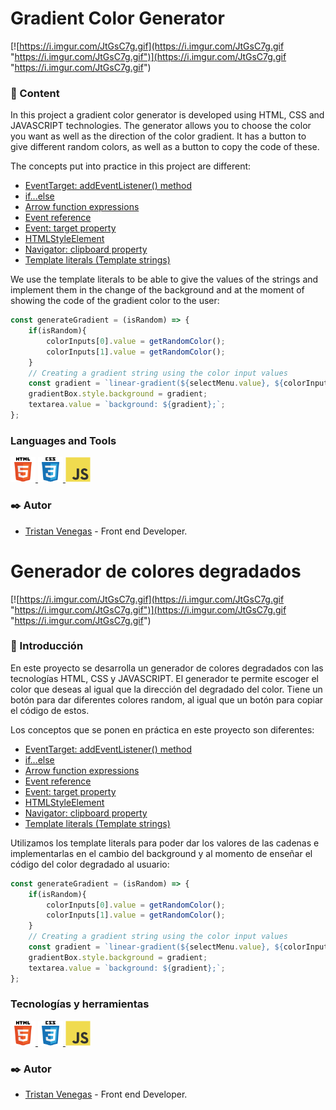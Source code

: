 # Gradient Color Generator

[![https://i.imgur.com/JtGsC7g.gif](https://i.imgur.com/JtGsC7g.gif "https://i.imgur.com/JtGsC7g.gif")](https://i.imgur.com/JtGsC7g.gif "https://i.imgur.com/JtGsC7g.gif")

### 📄 Content 
In this project a gradient color generator is developed using HTML, CSS and JAVASCRIPT technologies. The generator allows you to choose the color you want as well as the direction of the color gradient. It has a button to give different random colors, as well as a button to copy the code of these.

The concepts put into practice in this project are different:
- [EventTarget: addEventListener() method](https://developer.mozilla.org/en-US/docs/Web/API/EventTarget/addEventListener "EventTarget: addEventListener() method")
- [if...else](https://developer.mozilla.org/es/docs/Web/JavaScript/Reference/Statements/if...else "if...else")
- [Arrow function expressions](https://developer.mozilla.org/en-US/docs/Web/JavaScript/Reference/Functions/Arrow_functions "Arrow function expressions")
- [Event reference](https://developer.mozilla.org/en-US/docs/Web/Events "Event reference")
- [Event: target property](https://developer.mozilla.org/en-US/docs/Web/API/Event/target "Event: target property")
- [HTMLStyleElement](https://developer.mozilla.org/es/docs/Web/API/HTMLStyleElement "HTMLStyleElement")
- [Navigator: clipboard property](https://developer.mozilla.org/en-US/docs/Web/API/Navigator/clipboard "- Navigator: clipboard property")
- [Template literals (Template strings)](https://developer.mozilla.org/en-US/docs/Web/JavaScript/Reference/Template_literals "Template literals (Template strings)")

We use the template literals to be able to give the values of the strings and implement them in the change of the background and at the moment of showing the code of the gradient color to the user:
```javascript
const generateGradient = (isRandom) => {
    if(isRandom){
        colorInputs[0].value = getRandomColor();
        colorInputs[1].value = getRandomColor();
    }
    // Creating a gradient string using the color input values
    const gradient = `linear-gradient(${selectMenu.value}, ${colorInputs[0].value}, ${colorInputs[1].value})`;
    gradientBox.style.background = gradient;
    textarea.value = `background: ${gradient};`;
};
```


<h3 align="left">Languages and Tools</h3>
<p align="left"> <a href="https://www.w3.org/html/" target="_blank"> <img src="https://raw.githubusercontent.com/devicons/devicon/master/icons/html5/html5-original-wordmark.svg" alt="html5" width="40" height="40"/> </a> <a href="https://www.w3schools.com/css/" target="_blank"> <img src="https://raw.githubusercontent.com/devicons/devicon/master/icons/css3/css3-original-wordmark.svg" alt="css3" width="40" height="40"/> </a> <a href="https://developer.mozilla.org/en-US/docs/Web/JavaScript" target="_blank"> <img src="https://raw.githubusercontent.com/devicons/devicon/master/icons/javascript/javascript-original.svg" alt="javascript" width="40" height="40"/> </a> </p>

### ✒️  Autor
- [Tristan Venegas](https://github.com/TG-VA "Tristan Venegas") - Front end Developer.

# Generador de colores degradados

[![https://i.imgur.com/JtGsC7g.gif](https://i.imgur.com/JtGsC7g.gif "https://i.imgur.com/JtGsC7g.gif")](https://i.imgur.com/JtGsC7g.gif "https://i.imgur.com/JtGsC7g.gif")

### 📄 Introducción
En este proyecto se desarrolla un generador de colores degradados con las tecnologías HTML, CSS y JAVASCRIPT. El generador te permite escoger el color que deseas al igual que la dirección del degradado del color. Tiene un botón para dar diferentes colores random, al igual que un botón para copiar el código de estos.

Los conceptos que se ponen en práctica en este proyecto son diferentes:
- [EventTarget: addEventListener() method](https://developer.mozilla.org/en-US/docs/Web/API/EventTarget/addEventListener "EventTarget: addEventListener() method")
- [if...else](https://developer.mozilla.org/es/docs/Web/JavaScript/Reference/Statements/if...else "if...else")
- [Arrow function expressions](https://developer.mozilla.org/en-US/docs/Web/JavaScript/Reference/Functions/Arrow_functions "Arrow function expressions")
- [Event reference](https://developer.mozilla.org/en-US/docs/Web/Events "Event reference")
- [Event: target property](https://developer.mozilla.org/en-US/docs/Web/API/Event/target "Event: target property")
- [HTMLStyleElement](https://developer.mozilla.org/es/docs/Web/API/HTMLStyleElement "HTMLStyleElement")
- [Navigator: clipboard property](https://developer.mozilla.org/en-US/docs/Web/API/Navigator/clipboard "- Navigator: clipboard property")
- [Template literals (Template strings)](https://developer.mozilla.org/en-US/docs/Web/JavaScript/Reference/Template_literals "Template literals (Template strings)")

Utilizamos los template literals para poder dar los valores de las cadenas e implementarlas en el cambio del background y al momento de enseñar el código del color degradado  al usuario:
```javascript
const generateGradient = (isRandom) => {
    if(isRandom){
        colorInputs[0].value = getRandomColor();
        colorInputs[1].value = getRandomColor();
    }
    // Creating a gradient string using the color input values
    const gradient = `linear-gradient(${selectMenu.value}, ${colorInputs[0].value}, ${colorInputs[1].value})`;
    gradientBox.style.background = gradient;
    textarea.value = `background: ${gradient};`;
};
```

<h3 align="left">Tecnologías y herramientas</h3>
<p align="left"> <a href="https://www.w3.org/html/" target="_blank"> <img src="https://raw.githubusercontent.com/devicons/devicon/master/icons/html5/html5-original-wordmark.svg" alt="html5" width="40" height="40"/> </a> <a href="https://www.w3schools.com/css/" target="_blank"> <img src="https://raw.githubusercontent.com/devicons/devicon/master/icons/css3/css3-original-wordmark.svg" alt="css3" width="40" height="40"/> </a> <a href="https://developer.mozilla.org/en-US/docs/Web/JavaScript" target="_blank"> <img src="https://raw.githubusercontent.com/devicons/devicon/master/icons/javascript/javascript-original.svg" alt="javascript" width="40" height="40"/> </a> </p>

### ✒️  Autor
- [Tristan Venegas](https://github.com/TG-VA "Tristan Venegas") - Front end Developer.